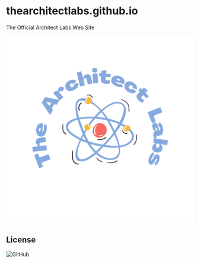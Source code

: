 # thearchitectlabs.github.io
The Official Architect Labs Web Site

![Logo](/img/Logo.png)

## License
![GitHub](https://img.shields.io/github/license/TheArchitectLabs/thearchitectlabs.github.io)

